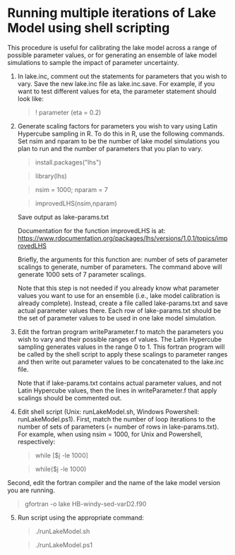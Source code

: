 # Running multiple iterations of Lake Model using shell scripting
This procedure is useful for calibrating the lake model across a range of possible parameter values, or for generating an ensemble of lake model simulations to sample the impact of parameter uncertainty.

1. In lake.inc, comment out the statements for parameters that you wish to vary. Save the new lake.inc file as lake.inc.save. For example, if you want to test different values for eta, the parameter statement should look like:

   > !      parameter (eta = 0.2) 

2. Generate scaling factors for parameters you wish to vary using Latin Hypercube sampling in R. To do this in R, use the following commands. Set nsim and nparam to be the number of lake model simulations you plan to run and the number of parameters that you plan to vary.

   > install.packages("lhs")
   
   > library(lhs)
   
   > nsim = 1000; nparam = 7
   
   > improvedLHS(nsim,nparam)
   
   Save output as lake-params.txt
   
   Documentation for the function improvedLHS is at: https://www.rdocumentation.org/packages/lhs/versions/1.0.1/topics/improvedLHS

   Briefly, the arguments for this function are: number of sets of parameter scalings to generate, number of parameters. The command above will generate 1000 sets of 7 parameter scalings. 
   
   Note that this step is not needed if you already know what parameter values you want to use for an ensemble (i.e., lake model calibration is already complete). Instead, create a file called lake-params.txt and save actual parameter values there. Each row of lake-params.txt should be the set of parameter values to be used in one lake model simulation.

3. Edit the fortran program writeParameter.f to match the parameters you wish to vary and their possible ranges of values. The Latin Hypercube sampling generates values in the range 0 to 1. This fortran program will be called by the shell script to apply these scalings to parameter ranges and then write out parameter values to be concatenated to the lake.inc file.

   Note that if lake-params.txt contains actual parameter values, and not Latin Hypercube values, then the lines in writeParameter.f that apply scalings should be commented out.

4. Edit shell script (Unix: runLakeModel.sh, Windows Powershell: runLakeModel.ps1). First, match the number of loop iterations to the number of sets of parameters (= number of rows in lake-params.txt). For example, when using nsim = 1000, for Unix and Powershell, respectively:

    > while [$j -le 1000]

    > while($j -le 1000)
   
 Second, edit the fortran compiler and the name of the lake model version you are running. 
 
   > gfortran -o lake HB-windy-sed-varD2.f90

5. Run script using the appropriate command:

    > ./runLakeModel.sh
    
    > ./runLakeModel.ps1
